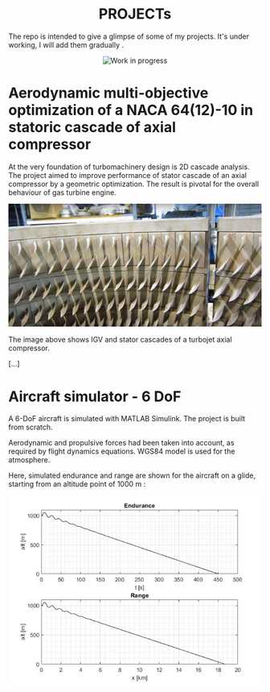 
<h1 align="center">PROJECTs</h1>

The repo is intended to give a glimpse of some of my projects. It's under working, I will add them gradually .
<p align="center">
  <img src="https://github.com/vejsili/voyager/blob/main/gif/WIP.gif" alt="Work in progress" width=256 >
</p>

# Aerodynamic multi-objective optimization of a NACA 64(12)-10 in statoric cascade of axial compressor
At the very foundation of turbomachinery design is 2D cascade analysis. The project aimed to improve performance of stator cascade of an axial compressor by a geometric optimization. The result is pivotal for the overall behaviour of gas turbine engine.

<p align="center">
  <img src="https://github.com/vejsili/voyager/blob/main/images/image_01_MAOM_StatoricCascade.png">
</p>
The image above shows IGV and stator cascades of a turbojet axial compressor.

[...]

# Aircraft simulator - 6 DoF

A 6-DoF aircraft is simulated with MATLAB Simulink. The project is built from scratch. 

Aerodynamic and propulsive forces had been taken into account, as required by flight dynamics equations. WGS84 model is used for the atmosphere.

Here, simulated endurance and range are shown for the aircraft on a glide, starting from an altitude point of 1000 m :
<p align="center">
  <img src="https://github.com/vejsili/voyager/blob/main/images/image_01_Simulink_PerformancePlot.jpg">
</p>





